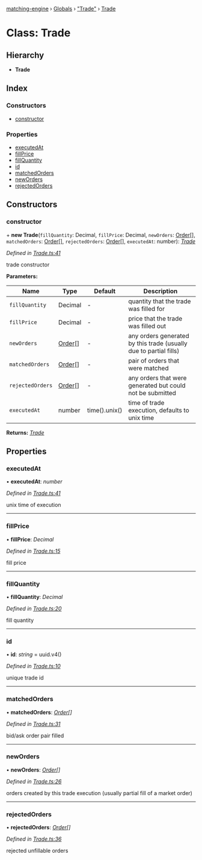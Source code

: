 [matching-engine](../README.md) › [Globals](../globals.md) › ["Trade"](../modules/_trade_.md) › [Trade](_trade_.trade.md)

# Class: Trade

## Hierarchy

* **Trade**

## Index

### Constructors

* [constructor](_trade_.trade.md#constructor)

### Properties

* [executedAt](_trade_.trade.md#executedat)
* [fillPrice](_trade_.trade.md#fillprice)
* [fillQuantity](_trade_.trade.md#fillquantity)
* [id](_trade_.trade.md#id)
* [matchedOrders](_trade_.trade.md#matchedorders)
* [newOrders](_trade_.trade.md#neworders)
* [rejectedOrders](_trade_.trade.md#rejectedorders)

## Constructors

###  constructor

\+ **new Trade**(`fillQuantity`: Decimal, `fillPrice`: Decimal, `newOrders`: [Order](_order_.order.md)[], `matchedOrders`: [Order](_order_.order.md)[], `rejectedOrders`: [Order](_order_.order.md)[], `executedAt`: number): *[Trade](_trade_.trade.md)*

*Defined in [Trade.ts:41](https://github.com/hanzoai/matching-engine/blob/0c1f67f/src/Trade.ts#L41)*

trade constructor

**Parameters:**

Name | Type | Default | Description |
------ | ------ | ------ | ------ |
`fillQuantity` | Decimal | - | quantity that the trade was filled for |
`fillPrice` | Decimal | - | price that the trade was filled out |
`newOrders` | [Order](_order_.order.md)[] | - | any orders generated by this trade (usually due to partial fills) |
`matchedOrders` | [Order](_order_.order.md)[] | - | pair of orders that were matched |
`rejectedOrders` | [Order](_order_.order.md)[] | - | any orders that were generated but could not be submitted |
`executedAt` | number |  time().unix() | time of trade execution, defaults to unix time  |

**Returns:** *[Trade](_trade_.trade.md)*

## Properties

###  executedAt

• **executedAt**: *number*

*Defined in [Trade.ts:41](https://github.com/hanzoai/matching-engine/blob/0c1f67f/src/Trade.ts#L41)*

unix time of execution

___

###  fillPrice

• **fillPrice**: *Decimal*

*Defined in [Trade.ts:15](https://github.com/hanzoai/matching-engine/blob/0c1f67f/src/Trade.ts#L15)*

fill price

___

###  fillQuantity

• **fillQuantity**: *Decimal*

*Defined in [Trade.ts:20](https://github.com/hanzoai/matching-engine/blob/0c1f67f/src/Trade.ts#L20)*

fill quantity

___

###  id

• **id**: *string* =  uuid.v4()

*Defined in [Trade.ts:10](https://github.com/hanzoai/matching-engine/blob/0c1f67f/src/Trade.ts#L10)*

unique trade id

___

###  matchedOrders

• **matchedOrders**: *[Order](_order_.order.md)[]*

*Defined in [Trade.ts:31](https://github.com/hanzoai/matching-engine/blob/0c1f67f/src/Trade.ts#L31)*

bid/ask order pair filled

___

###  newOrders

• **newOrders**: *[Order](_order_.order.md)[]*

*Defined in [Trade.ts:26](https://github.com/hanzoai/matching-engine/blob/0c1f67f/src/Trade.ts#L26)*

orders created by this trade execution (usually partial fill of a market
order)

___

###  rejectedOrders

• **rejectedOrders**: *[Order](_order_.order.md)[]*

*Defined in [Trade.ts:36](https://github.com/hanzoai/matching-engine/blob/0c1f67f/src/Trade.ts#L36)*

rejected unfillable orders

